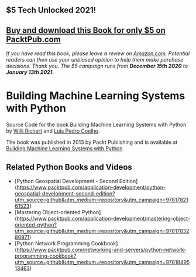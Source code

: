 ## $5 Tech Unlocked 2021!
[Buy and download this Book for only $5 on PacktPub.com](https://www.packtpub.com/product/building-machine-learning-systems-with-python-second-edition/9781784392772)
-----
*If you have read this book, please leave a review on [Amazon.com](https://www.amazon.com/gp/product/1784392774).     Potential readers can then use your unbiased opinion to help them make purchase decisions. Thank you. The $5 campaign         runs from __December 15th 2020__ to __January 13th 2021.__*

Building Machine Learning Systems with Python
=============================================

Source Code for the book Building Machine Learning Systems with Python by
[Willi Richert](http://twotoreal.com) and [Luis Pedro
Coelho](http://luispedro.org).

The book was published in 2013 by Packt Publishing and is available at [Building Machine Learning Systems with Python](https://www.packtpub.com/big-data-and-business-intelligence/building-machine-learning-systems-python?utm_source=github&utm_medium=repository&utm_campaign=9781784392772).

## Related Python Books and Videos

* [Python Geospatial Development - Second Edition] (https://www.packtpub.com/application-development/python-geospatial-development-second-edition?utm_source=github&utm_medium=repository&utm_campaign=9781782161523)
* [Mastering Object-oriented Python] (https://www.packtpub.com/application-development/mastering-object-oriented-python?utm_source=github&utm_medium=repository&utm_campaign=9781783280971)
*  [Python Network Programming Cookbook] (https://www.packtpub.com/networking-and-servers/python-network-programming-cookbook?utm_source=github&utm_medium=repository&utm_campaign=9781849513463)
